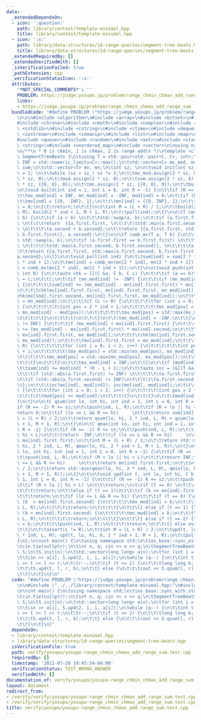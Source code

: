 ```yaml
---
data:
  _extendedDependsOn:
  - icon: ':question:'
    path: library/contest/template-minimal.hpp
    title: library/contest/template-minimal.hpp
  - icon: ':x:'
    path: library/data-structures/1d-range-queries/segment-tree-beats.hpp
    title: library/data-structures/1d-range-queries/segment-tree-beats.hpp
  _extendedRequiredBy: []
  _extendedVerifiedWith: []
  _isVerificationFailed: true
  _pathExtension: cpp
  _verificationStatusIcon: ':x:'
  attributes:
    '*NOT_SPECIAL_COMMENTS*': ''
    PROBLEM: https://judge.yosupo.jp/problem/range_chmin_chmax_add_range_sum
    links:
    - https://judge.yosupo.jp/problem/range_chmin_chmax_add_range_sum
  bundledCode: "#define PROBLEM \"https://judge.yosupo.jp/problem/range_chmin_chmax_add_range_sum\"\
    \n\n\n#include <algorithm>\n#include <array>\n#include <bitset>\n#include <cassert>\n\
    #include <chrono>\n#include <cmath>\n#include <complex>\n#include <cstdio>\n#include\
    \ <cstdlib>\n#include <cstring>\n#include <ctime>\n#include <deque>\n#include\
    \ <iostream>\n#include <iomanip>\n#include <list>\n#include <map>\n#include <numeric>\n\
    #include <queue>\n#include <random>\n#include <set>\n#include <stack>\n#include\
    \ <string>\n#include <unordered_map>\n#include <vector>\n\nusing namespace std;\n\
    \n/**\n * 0 is ckmin, 1 is ckmax, 2 is range add\n */\ntemplate <class C> struct\
    \ SegmentTreeBeats {\n\tusing T = std::pair<std::pair<C, C>, int>;\n\tconst C\
    \ INF = std::numeric_limits<C>::max();\n\tstd::vector<C> mx_mod, mn_mod, mod,\
    \ sum;\n\tstd::vector<T> mx, mn;\n\tint sz; \n\n\tvoid init(int sz_) {\n\t\tsz\
    \ = 1; \n\t\twhile (sz < sz_) sz *= 2;\n\t\tmx_mod.assign(2 * sz, 0);\n\t\tmn_mod.assign(2\
    \ * sz, 0);\n\t\tmod.assign(2 * sz, 0);\n\t\tsum.assign(2 * sz, 0);\n\t\tmx.assign(2\
    \ * sz, {{0, 0}, 0});\n\t\tmn.assign(2 * sz, {{0, 0}, 0});\n\t\tbuild();\n\t}\n\
    \n\tvoid build(int ind = 1, int L = 0, int R = -1) {\n\t\tif (R == -1) R += sz;\n\
    \t\tmx_mod[ind] = INF, mn_mod[ind] = -INF, mod[ind] = 0;\n\t\tif (L == R) {\n\t\
    \t\tmx[ind] = {{0, -INF}, 1};\n\t\t\tmn[ind] = {{0, INF}, 1};\n\t\t\tsum[ind]\
    \ = 0;\n\t\t\treturn;\n\t\t}\n\t\tint M = (L + R) / 2;\n\t\tbuild(2 * ind, L,\
    \ M); build(2 * ind + 1, M + 1, R);\n\t\tpull(ind);\n\t}\n\n\tT comb_mn(T a, T\
    \ b) {\n\t\tif (a > b) \n\t\t\tstd::swap(a, b);\n\t\tif (a.first.first == b.first.first)\
    \ \n\t\t\treturn  {{a.first.first, \n\t\t\t\tstd::min(a.first.second, b.first.second)},\
    \ \n\t\t\t\ta.second + b.second};\n\t\treturn {{a.first.first, std::min(a.first.second,\
    \ b.first.first)}, a.second};\n\t}\n\n\tT comb_mx(T a, T b) {\n\t\tif (a < b)\
    \ std::swap(a, b);\n\t\tif (a.first.first == b.first.first) \n\t\t\treturn  {{a.first.first,\
    \ \n\t\t\t\tstd::max(a.first.second, b.first.second)}, \n\t\t\t\ta.second + b.second};\n\
    \t\treturn {{a.first.first, std::max(a.first.second, b.first.first)}, \n\t\t\t\
    a.second};\n\t}\n\n\tvoid pull(int ind) {\n\t\tsum[ind] = sum[2 * ind] + sum[2\
    \ * ind + 1];\n\t\tmn[ind] = comb_mn(mn[2 * ind], mn[2 * ind + 1]);\n\t\tmx[ind]\
    \ = comb_mx(mx[2 * ind], mx[2 * ind + 1]);\n\t}\n\n\tvoid push(int ind, int L,\
    \ int R) {\n\t\tauto chk = [](C &a, C b, C c) {\n\t\t\tif (a == b)\n\t\t\t\ta\
    \ = c;\n\t\t};\n\t\tif (mn_mod[ind] != -INF) {\n\t\t\tif (mn_mod[ind] > mn[ind].first.first)\
    \ {\n\t\t\t\tsum[ind] += (mn_mod[ind] - mn[ind].first.first) * mn[ind].second;\n\
    \t\t\t\tchk(mx[ind].first.first, mn[ind].first.first, mn_mod[ind]);\n\t\t\t\t\
    chk(mx[ind].first.second, mn[ind].first.first, mn_mod[ind]);\n\t\t\t\tmn[ind].first.first\
    \ = mn_mod[ind];\n\t\t\t\tif (L != R) {\n\t\t\t\t\tfor (int i = 0; i < 2; i++)\
    \ {\n\t\t\t\t\t\tint pos = 2 * ind + i;\n\t\t\t\t\t\tmn_mod[pos] = std::max(mn_mod[pos],\
    \ mn_mod[ind] - mod[pos]);\n\t\t\t\t\t\tmx_mod[pos] = std::max(mx_mod[pos], mn_mod[pos]);\n\
    \t\t\t\t\t}\n\t\t\t\t}\n\t\t\t}\n\t\t\tmn_mod[ind] = -INF;\n\t\t}\n\t\tif (mx_mod[ind]\
    \ != INF) {\n\t\t\tif (mx_mod[ind] < mx[ind].first.first) {\n\t\t\t\tsum[ind]\
    \ += (mx_mod[ind] - mx[ind].first.first) * mx[ind].second;\n\t\t\t\tchk(mn[ind].first.first,\
    \ mx[ind].first.first, mx_mod[ind]);\n\t\t\t\tchk(mn[ind].first.second, mx[ind].first.first,\
    \ mx_mod[ind]);\n\t\t\t\tmx[ind].first.first = mx_mod[ind];\n\t\t\t\tif (L !=\
    \ R) {\n\t\t\t\t\tfor (int i = 0; i < 2; i++) {\n\t\t\t\t\t\tint pos = 2 * ind\
    \ + i;\n\t\t\t\t\t\tmx_mod[pos] = std::min(mx_mod[pos], mx_mod[ind] - mod[pos]);\n\
    \t\t\t\t\t\tmn_mod[pos] = std::min(mn_mod[pos], mx_mod[pos]);\n\t\t\t\t\t}\n\t\
    \t\t\t}\n\t\t\t}\n\t\t\tmx_mod[ind] = INF;\n\t\t}\n\t\tif (mod[ind] != 0) {\n\t\
    \t\tsum[ind] += mod[ind] * (R - L + 1);\n\t\t\tauto inc = [&](T &a, C b) {\n\t\
    \t\t\tif (std::abs(a.first.first) != INF) \n\t\t\t\t\ta.first.first += b;\n\t\t\
    \t\tif (std::abs(a.first.second) != INF)\n\t\t\t\t\ta.first.second += b;\n\t\t\
    \t};\n\t\t\tinc(mx[ind], mod[ind]); inc(mn[ind], mod[ind]);\n\t\t\tif (L != R)\
    \ {\n\t\t\t\tfor (int i = 0; i < 2; i++) {\n\t\t\t\t\tint pos = 2 * ind + i;\n\
    \t\t\t\t\tmod[pos] += mod[ind];\n\t\t\t\t}\n\t\t\t}\n\t\t\tmod[ind] = 0;\n\t\t\
    }\n\t}\n\n\tC qsum(int lo, int hi, int ind = 1, int L = 0, int R = -1) {\n\t\t\
    if (R == -1) R += sz;\n\t\tpush(ind, L, R);\n\t\tif (R < lo || hi < L)\n\t\t\t\
    return 0;\n\t\tif (lo <= L && R <= hi)     \n\t\t\treturn sum[ind];\n\t\tint M\
    \ = (L + R) / 2;\n\t\treturn qsum(lo, hi, 2 * ind, L, M) + qsum(lo, hi, 2 * ind\
    \ + 1, M + 1, R);\n\t}\n\n\tC qmax(int lo, int hi, int ind = 1, int L = 0, int\
    \ R = -1) {\n\t\tif (R == -1) R += sz;\n\t\tpush(ind, L, R);\n\t\tif (R < lo ||\
    \ hi < L)\n\t\t\treturn -INF;\n\t\tif (lo <= L && R <= hi)     \n\t\t\treturn\
    \ mx[ind].first.first;\n\t\tint M = (L + R) / 2;\n\t\treturn std::max(qmax(lo,\
    \ hi, 2 * ind, L, M), qmax(lo, hi, 2 * ind + 1, M + 1, R));\n\t}\n\n\tC qmin(int\
    \ lo, int hi, int ind = 1, int L = 0, int R = -1) {\n\t\tif (R == -1) R += sz;\n\
    \t\tpush(ind, L, R);\n\t\tif (R < lo || hi < L)\n\t\t\treturn INF;\n\t\tif (lo\
    \ <= L && R <= hi)     \n\t\t\treturn mn[ind].first.first;\n\t\tint M = (L + R)\
    \ / 2;\n\t\treturn std::min(qmin(lo, hi, 2 * ind, L, M), qmin(lo, hi, 2 * ind\
    \ + 1, M + 1, R));\n\t}\n\t\n\tvoid upd(int t, int lo, int hi, C b, int ind =\
    \ 1, int L = 0, int R = -1) {\n\t\tif (R == -1) R += sz;\n\t\tpush(ind, L, R);\n\
    \t\tif (R < lo || hi < L) \n\t\t\treturn;\n\t\tif (t == 0) \n\t\t\tif (b >= mx[ind].first.first)\n\
    \t\t\t\treturn;\n\t\telse if (t == 1)\n\t\t\tif (b <= mn[ind].first.first)\n\t\
    \t\t\treturn;\n\t\tif (lo <= L && R <= hi) {\n\t\t\tif (t == 0) {\n\t\t\t\tif\
    \ (b  > mx[ind].first.second) {\n\t\t\t\t\tmx_mod[ind] = b;\n\t\t\t\t\tpush(ind,\
    \ L, R);\n\t\t\t\t\treturn;\n\t\t\t\t}\n\t\t\t} else if (t == 1) {\n\t\t\t\tif\
    \ (b < mn[ind].first.second) {\n\t\t\t\t\tmn_mod[ind] = b;\n\t\t\t\t\tpush(ind,\
    \ L, R);\n\t\t\t\t\treturn;\n\t\t\t\t}\n\t\t\t} else if (t == 2) {\n\t\t\t\tmod[ind]\
    \ = b;\n\t\t\t\tpush(ind, L, R);\n\t\t\t\treturn;\n\t\t\t} else assert(false);\n\
    \t\t}\n\t\tassert(L != R);\n\t\tint M = (L + R) / 2;\n\t\tupd(t, lo, hi, b, 2\
    \ * ind, L, M); upd(t, lo, hi, b, 2 * ind + 1, M + 1, R);\n\t\tpull(ind);\n\t\
    }\n};\n\nint main() {\n\tusing namespace std;\n\tios_base::sync_with_stdio(false);\n\
    \tcin.tie(nullptr);\n\tint n, q; cin >> n >> q;\n\tSegmentTreeBeats<long long>\
    \ S;\n\tS.init(n);\n\tstd::vector<long long> a(n);\n\tfor (int i = 0; i < n; i++)\n\
    \t\tcin >> a[i], S.upd(2, i, i, a[i]);\n\twhile (q--) {\n\t\tint t, l, r; cin\
    \ >> t >> l >> r;\n\t\tr--;\n\t\tif (t <= 2) {\n\t\t\tlong long b; cin >> b;\n\
    \t\t\tS.upd(t, l, r, b);\n\t\t} else {\n\t\t\tcout << S.qsum(l, r) << '\\n';\n\
    \t\t}\n\t}\n}\n"
  code: "#define PROBLEM \"https://judge.yosupo.jp/problem/range_chmin_chmax_add_range_sum\"\
    \n\n#include \"../../library/contest/template-minimal.hpp\"\n#include \"../../library/data-structures/1d-range-queries/segment-tree-beats.hpp\"\
    \n\nint main() {\n\tusing namespace std;\n\tios_base::sync_with_stdio(false);\n\
    \tcin.tie(nullptr);\n\tint n, q; cin >> n >> q;\n\tSegmentTreeBeats<long long>\
    \ S;\n\tS.init(n);\n\tstd::vector<long long> a(n);\n\tfor (int i = 0; i < n; i++)\n\
    \t\tcin >> a[i], S.upd(2, i, i, a[i]);\n\twhile (q--) {\n\t\tint t, l, r; cin\
    \ >> t >> l >> r;\n\t\tr--;\n\t\tif (t <= 2) {\n\t\t\tlong long b; cin >> b;\n\
    \t\t\tS.upd(t, l, r, b);\n\t\t} else {\n\t\t\tcout << S.qsum(l, r) << '\\n';\n\
    \t\t}\n\t}\n}"
  dependsOn:
  - library/contest/template-minimal.hpp
  - library/data-structures/1d-range-queries/segment-tree-beats.hpp
  isVerificationFile: true
  path: verify/yosupo/yosupo-range_chmin_chmax_add_range_sum.test.cpp
  requiredBy: []
  timestamp: '2021-07-28 19:45:54-04:00'
  verificationStatus: TEST_WRONG_ANSWER
  verifiedWith: []
documentation_of: verify/yosupo/yosupo-range_chmin_chmax_add_range_sum.test.cpp
layout: document
redirect_from:
- /verify/verify/yosupo/yosupo-range_chmin_chmax_add_range_sum.test.cpp
- /verify/verify/yosupo/yosupo-range_chmin_chmax_add_range_sum.test.cpp.html
title: verify/yosupo/yosupo-range_chmin_chmax_add_range_sum.test.cpp
---
```

